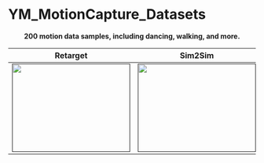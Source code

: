 # YM_MotionCapture_Datasets

<p align="center">
  <strong>200 motion data samples, including dancing, walking, and more.</strong> 
</p>


<div align="center">

| <div align="center"> Retarget </div> | <div align="center">  Sim2Sim </div> |  <div align="center"> Physical </div> |
|--- | --- | --- |
| [<img src="gif/retarget.gif" width="240px" height="180">]() | [<img src="gif/sim.gif" width="240px" height="180">]() | [<img src="gif/real.gif" width="240px" height="180" style="width: 100%; height: auto;">]() |

</div>
